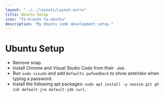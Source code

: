 ```yaml
---
layout: "../../layouts/Layout.astro"
title: Ubuntu Setup
icon: "fa-brands fa-ubuntu"
description: "My Ubuntu code development setup."
---
```


# Ubuntu Setup

-   Remove snap.
-   Install Chrome and Visual Studio Code from their `.deb`.
-   Run `sudo visudo` and add `Defaults pwfeedback` to show asterisks when typing a password.
-   Install the following apt packages: `sudo apt install -y neovim git gh zsh default-jre default-jdk curl`.
